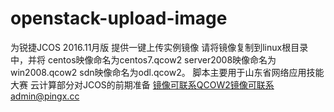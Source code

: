 # openstack-upload-image
为锐捷JCOS 2016.11月版 提供一键上传实例镜像
请将镜像复制到linux根目录中，并将 centos映像命名为centos7.qcow2    server2008映像命名为win2008.qcow2   sdn映像命名为odl.qcow2。
脚本主要用于山东省网络应用技能大赛   云计算部分对JCOS的前期准备
镜像可联系QCOW2镜像可联系admin@pingx.cc
